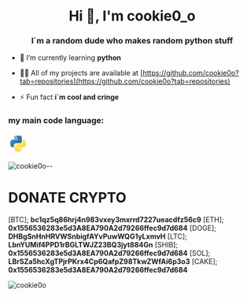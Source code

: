 ## <h1 align="center">Hi 👋, I'm cookie0_o</h1>
<h3 align="center">I´m a random dude who makes random python stuff</h3>


- 🌱 I’m currently learning **python**

- 👨‍💻 All of my projects are available at [https://github.com/cookie0o?tab=repositories](https://github.com/cookie0o?tab=repositories)

- ⚡ Fun fact **i´m cool and cringe**


<h3 align="left">my main code language:</h3>
<p align="left"> <a href="https://www.python.org" target="_blank" rel="noreferrer"> <img src="https://raw.githubusercontent.com/devicons/devicon/master/icons/python/python-original.svg" alt="python" width="40" height="40"/> </a> </p>

<p><img align="left" src="https://github-readme-stats.vercel.app/api/top-langs?username=cookie0o&show_icons=true&locale=en&layout=compact" alt="cookie0o" /></p>--

# DONATE CRYPTO

[BTC];  **bc1qz5q86hrj4n983vxey3mxrrd7227ueacdfz56c9**
[ETH];  **0x1556536283e5d3A8EA790A2d79266ffec9d7d684**
[DOGE]; **DHBgSnHnHRVWSnbigfAYvPuwWQG1yLxmvH**
[LTC];  **LbnYUMif4PPD1rBGLTWJZ23BQ3jyt884Gn**
[SHIB]; **0x1556536283e5d3A8EA790A2d79266ffec9d7d684**
[SOL];  **LBrSZa5hcXgTPjrPKrx4Cp6QafpZ98TkwZWfAi6p3o3**
[CAKE]; **0x1556536283e5d3A8EA790A2d79266ffec9d7d684**

<p align="left"> <img src="https://komarev.com/ghpvc/?username=cookie0o&label=Profile%20views&color=0e75b6&style=flat" alt="cookie0o" /> </p>
